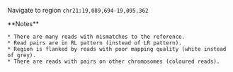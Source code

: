 <script>
import Alert from "$components/Alert.svelte";
import IGVUpdateBtn from "$components/igv/IGVUpdateBtn.svelte";
</script>

Navigate to region `chr21:19,089,694-19,095,362`

<IGVUpdateBtn locus="chr21:19,089,694-19,095,362" />

<Alert color="primary">
	**Notes**

    * There are many reads with mismatches to the reference.
    * Read pairs are in RL pattern (instead of LR pattern).
    * Region is flanked by reads with poor mapping quality (white instead of grey).
    * There are reads with pairs on other chromosomes (coloured reads).

</Alert>
